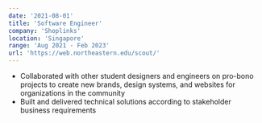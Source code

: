 ```yaml
---
date: '2021-08-01'
title: 'Software Engineer'
company: 'Shoplinks'
location: 'Singapore'
range: 'Aug 2021 - Feb 2023'
url: 'https://web.northeastern.edu/scout/'
---
```


- Collaborated with other student designers and engineers on pro-bono projects to create new brands, design systems, and websites for organizations in the community
- Built and delivered technical solutions according to stakeholder business requirements

